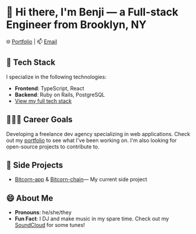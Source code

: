 # 👋 Hi there, I'm Benji — a Full-stack Engineer from Brooklyn, NY

🌐 [Portfolio](https://benjithompson.netlify.app) | 📫 [Email](mailto:thompson.benji@gmail.com)

## 🧠 Tech Stack

I specialize in the following technologies:

- **Frontend**: TypeScript, React
- **Backend**: Ruby on Rails, PostgreSQL
- [View my full tech stack](https://github.com/benjipt/fullstack-portfolio/blob/main/README.md)

## 👩🏼‍💻 Career Goals

Developing a freelance dev agency specializing in web applications. Check out my [portfolio](https://benjithompson.netlify.app) to see what I've been working on. I'm also looking for open-source projects to contribute to.

## 🔭 Side Projects

- [Bitcorn-app](https://github.com/benjipt/bitcorn-app) & [Bitcorn-chain](https://github.com/benjipt/bitcorn-chain)— My current side project

## 😄 About Me

- **Pronouns**: he/she/they
- **Fun Fact**: I DJ and make music in my spare time. Check out my [SoundCloud](https://soundcloud.com/ferian_i) for some tunes!
